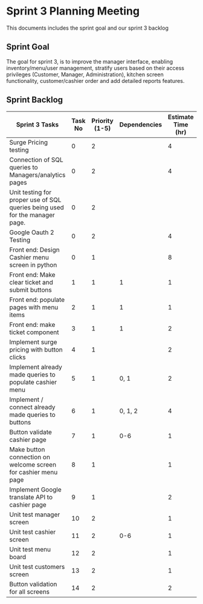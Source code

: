 # Sprint 3 Planning Meeting

This documents includes the sprint goal and our sprint 3 backlog 

## Sprint Goal

The goal for sprint 3, is to improve the manager interface, enabling inventory/menu/user management, stratify users based on their access privileges (Customer, Manager, Administration), kitchen screen functionality, customer/cashier order and add detailed reports features.
## Sprint Backlog

| Sprint 3 Tasks                                                         | Task No | Priority (1-5) | Dependencies | Estimate Time (hr) | Status      |
|------------------------------------------------------------------------|---------|----------------|--------------|--------------------|-------------|
| Surge Pricing testing                                                  | 0       | 2              |              | 4                  | Not started |
| Connection of SQL queries to Managers/analytics pages                  | 0       | 2              |              | 4                  | Not started |
| Unit testing for proper use of SQL queries being used for the manager page. | 0       | 2              |              |                    | Not started |
| Google Oauth 2 Testing                                                 | 0       | 2              |              | 4                  | Not started |
| Front end: Design Cashier menu screen in python                        | 0       | 1              |              | 8                  | Not started |
| Front end: Make clear ticket and submit buttons                        | 1       | 1              | 1            | 1                  | Not started |
| Front end: populate pages with menu items                              | 2       | 1              | 1            | 1                  | Not started |
| Front end: make ticket component                                       | 3       | 1              | 1            | 2                  | Not started |
| Implement surge pricing with button clicks                             | 4       | 1              |              | 2                  | Not started |
| Implement already made queries to populate cashier menu                | 5       | 1              | 0, 1         | 2                  | Not started |
| Implement / connect already made queries to buttons                    | 6       | 1              | 0, 1, 2      | 4                  | Not started |
| Button validate cashier page                                           | 7       | 1              | 0-6          | 1                  | Not started |
| Make button connection on welcome screen for cashier menu page         | 8       | 1              |              | 1                  | Not started |
| Implement Google translate API to cashier page                         | 9       | 1              |              | 2                  | Not started |
| Unit test manager screen                                               | 10      | 2              |              | 1                  | Not started |
| Unit test cashier screen                                               | 11      | 2              | 0-6          | 1                  | Not started |
| Unit test menu board                                                   | 12      | 2              |              | 1                  | Not started |
| Unit test customers screen                                             | 13      | 2              |              | 1                  | Not started |
| Button validation for all screens                                      | 14      | 2              |              | 2                  | Not started |

